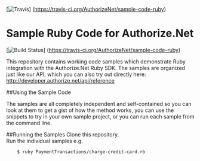 [![Travis](https://img.shields.io/travis/AuthorizeNet/sample-code-ruby/master.svg)]
(https://travis-ci.org/AuthorizeNet/sample-code-ruby)
# Sample Ruby Code for Authorize.Net
[![Build Status](https://travis-ci.org/AuthorizeNet/sample-code-ruby.png?branch=master)]
(https://travis-ci.org/AuthorizeNet/sample-code-ruby)

This repository contains working code samples which demonstrate Ruby integration with the Authorize.Net Ruby SDK.
The samples are organized just like our API, which you can also try out directly here: http://developer.authorize.net/api/reference


##Using the Sample Code

The samples are all completely independent and self-contained so you can look at them to get a gist of how the method works, you can use the snippets to try in your own sample project, or you can run each sample from the command line.

##Running the Samples
Clone this repository.  
Run the individual samples e.g.   
````
    $ ruby PaymentTransactions/charge-credit-card.rb 
````

